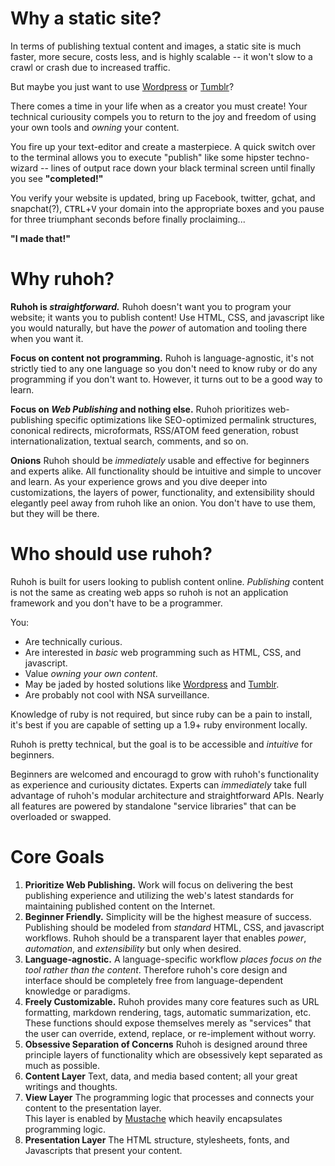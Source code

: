 
# Why a static site?

In  terms of publishing textual content and images, a static site is much faster, more secure, costs less, and is highly scalable -- it won't slow to a crawl or crash due to increased traffic.

But maybe you just want to use [Wordpress](http://wordpress.com) or [Tumblr](http://tumblr.com)?

There comes a time in your life when as a creator you must create! Your technical curiousity compels you to return to the joy and freedom of using your own tools and _owning_ your content.

You fire up your text-editor and create a masterpiece. A quick switch over to the terminal allows you to execute "publish" like some hipster techno-wizard -- lines of output race down your black terminal screen until finally you see **"completed!"**

You verify your website is updated, bring up Facebook, twitter, gchat, and snapchat(?), <kbd>CTRL</kbd>+<kbd>V</kbd> your domain into the appropriate boxes and you pause for three triumphant seconds before finally proclaiming...

**"I made that!"**


# Why ruhoh?


**Ruhoh is _straightforward._**
Ruhoh doesn't want you to program your website; it wants you to publish content!
Use HTML, CSS, and javascript like you would naturally, but have the _power_ of automation and tooling there when you want it.

**Focus on content not programming.**
Ruhoh is language-agnostic, it's not strictly tied to any one language so you don't need to know ruby or do any programming if you don't want to. However, it turns out to be a good way to learn.

**Focus on _Web Publishing_ and nothing else.**
Ruhoh prioritizes web-publishing specific optimizations like SEO-optimized permalink structures, cononical redirects, microformats, RSS/ATOM feed generation, robust internationalization, textual search, comments, and so on.

**Onions**
Ruhoh should be _immediately_ usable and effective for beginners and experts alike. All functionality should be intuitive and simple to uncover and learn. As your experience grows and you dive deeper into customizations, the layers of power, functionality, and extensibility should elegantly peel away from ruhoh like an onion. You don't have to use them, but they will be there.


# Who should use ruhoh?

Ruhoh is built for users looking to publish content online. _Publishing_ content is not the same as creating web apps so ruhoh is not an application framework and you don't have to be a programmer.

You:

- Are technically curious.
- Are interested in _basic_ web programming such as HTML, CSS, and javascript.
- Value _owning your own content_.
- May be jaded by hosted solutions like [Wordpress](http://wordpress.com) and [Tumblr](http://tumblr.com).
- Are probably not cool with NSA surveillance.

Knowledge of ruby is not required, but since ruby can be a pain to install, it's best if you are capable of setting up a 1.9+ ruby environment locally.

Ruhoh is pretty technical, but the goal is to be accessible and _intuitive_ for beginners.

Beginners are welcomed and encouragd to grow with ruhoh's functionality as experience and curiousity dictates. Experts can _immediately_ take full advantage of ruhoh's modular architecture and straightforward APIs. Nearly all features are powered by standalone "service libraries" that can be overloaded or swapped.

# Core Goals


1. **Prioritize Web Publishing.**
  Work will focus on delivering the best publishing experience and utilizing the web's latest standards for maintaining published content on the Internet.
1. **Beginner Friendly.**
  Simplicity will be the highest measure of success. Publishing should be modeled from _standard_ HTML, CSS, and javascript workflows.
  Ruhoh should be a transparent layer that enables _power_, _automation_, and _extensibility_ but only when desired.
1. **Language-agnostic.**
  A language-specific workflow _places focus on the tool rather than the content_. Therefore ruhoh's core design and interface should be completely free from language-dependent knowledge or paradigms.
1. **Freely Customizable.**
  Ruhoh provides many core features such as URL formatting, markdown rendering, tags, automatic summarization, etc. These functions should expose themselves merely as "services" that the user can override, extend, replace, or re-implement without worry.
1. **Obsessive Separation of Concerns**
  Ruhoh is designed around three principle layers of functionality which are obsessively kept separated as much as possible.
  1. **Content Layer**
    Text, data, and media based content; all your great writings and thoughts.
  1. **View Layer**
    The programming logic that processes and connects your content to the presentation layer.  
    This layer is enabled by [Mustache](http://mustache.github.com/) which heavily encapsulates programming logic.
  1. **Presentation Layer**
    The HTML structure, stylesheets, fonts, and Javascripts that present your content.

